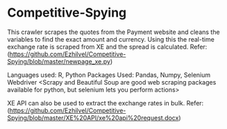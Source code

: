 # Competitive-Spying
This crawler scrapes the quotes from the Payment website and cleans the variables to find the exact amount and currency. 
Using this the real-time exchange rate is scraped from XE and the spread is calculated.
Refer: (https://github.com/Ezhilvel/Competitive-Spying/blob/master/newpage_xe.py)
  
  
  Languages used: R, Python
  Packages Used: Pandas, Numpy, Selenium Webdriver
   <Scrapy and Beautiful Soup are good web scraping packages available for python, but selenium lets you perform actions> 
 
 
XE API can also be used to extract the exchange rates in bulk. 
Refer: (https://github.com/Ezhilvel/Competitive-Spying/blob/master/XE%20API/xe%20api%20request.docx)

